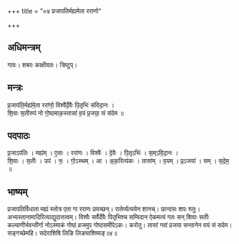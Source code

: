 +++
title = "०४ प्रजापतिर्मह्यमेता रराणो"

+++
## अधिमन्त्रम्
गावः। शबरः काक्षीवतः। त्रिष्टुप्।

## मन्त्रः
प्र॒जाप॑ति॒र्मह्य॑मे॒ता ररा॑णो॒ विश्वै॑र्दे॒वैः पि॒तृभिः॑ संविदा॒नः ।  
शि॒वाः स॒तीरुप॑ नो गो॒ष्ठमाक॒स्तासां॑ व॒यं प्र॒जया॒ सं स॑देम ॥

## पदपाठः
प्र॒जाऽप॑तिः । मह्य॑म् । ए॒ताः । ररा॑णः । विश्वैः॑ । दे॒वैः । पि॒तृऽभिः॑ । स॒म्ऽवि॒दा॒नः ।  
शि॒वाः । स॒तीः । उप॑ । नः॒ । गो॒ऽस्थम् । आ । अ॒क॒रित्य॑कः । तासा॑म् । व॒यम् । प्र॒ऽजया॑ । सम् । स॒दे॒म॒ ॥

## भाष्यम्
प्रजापतिर्विधाता मह्यं स्तोत्र एता गा रराणः प्रयच्छन्। रातेर्व्यत्ययेन शानच्। छान्दसः शपः श्लुः। अभ्यस्तानामादिरित्याद्युदात्तत्वम्। विश्वैः सर्वैर्देवैः पितृभिश्च सम्विदान ऐकमत्यं गतः सन् शिवाः सतीः कल्याणीर्भवन्तीर्गा नोऽस्माकं गोष्ठं व्रजमुप गोष्ठसमीपेऽकः। करोतु। तासां गवां प्रजया सन्तानेन वयं सं सदेम। सङ्गच्छेमहि। सदेराशिषि लिङि लिङ्याशिष्यङ्॥४॥